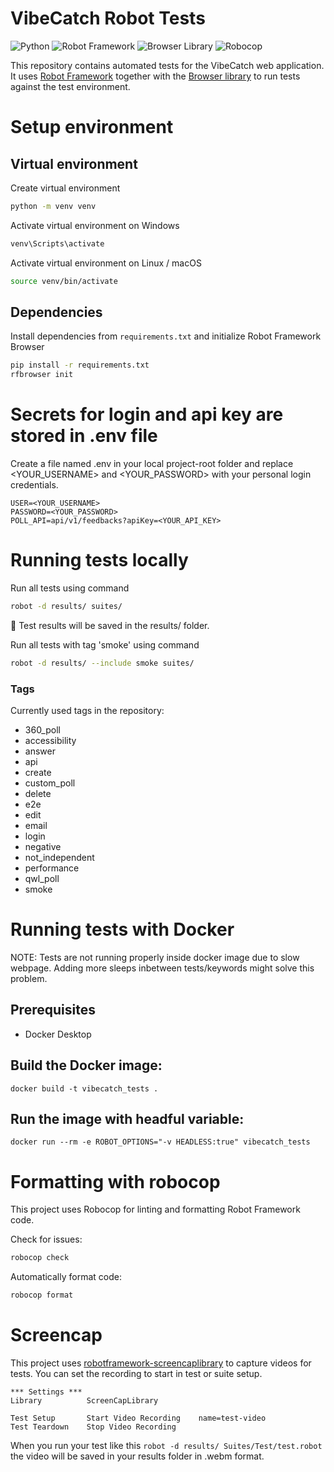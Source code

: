# VibeCatch Robot Tests

![Python](https://img.shields.io/badge/python-3.10%2B-blue)
![Robot Framework](https://img.shields.io/badge/robot--framework-5.x-green)
![Browser Library](https://img.shields.io/badge/browser--library-latest-orange)
![Robocop](https://img.shields.io/badge/robocop-linter-yellow)

This repository contains automated tests for the VibeCatch web application. It uses [Robot Framework](https://robotframework.org/) together with the [Browser library](https://github.com/MarketSquare/robotframework-browser) to run tests against the test environment. 

# Setup environment
## Virtual environment
Create virtual environment

```bash
python -m venv venv
```

Activate virtual environment on Windows

```bash
venv\Scripts\activate
```
Activate virtual environment on Linux / macOS 
```bash
source venv/bin/activate
```

## Dependencies
Install dependencies from `requirements.txt` and initialize Robot Framework Browser

```bash
pip install -r requirements.txt
rfbrowser init
```

# Secrets for login and api key are stored in .env file
Create a file named .env in your local project-root folder and replace <YOUR_USERNAME> and <YOUR_PASSWORD> with your personal login credentials.
```
USER=<YOUR_USERNAME>
PASSWORD=<YOUR_PASSWORD>
POLL_API=api/v1/feedbacks?apiKey=<YOUR_API_KEY>
```

# Running tests locally

Run all tests using command

```bash
robot -d results/ suites/
```
📂 Test results will be saved in the results/ folder.

Run all tests with tag 'smoke' using command

```bash
robot -d results/ --include smoke suites/
```

### Tags 
Currently used tags in the repository:
- 360_poll
- accessibility
- answer
- api
- create
- custom_poll
- delete
- e2e
- edit
- email
- login
- negative
- not_independent
- performance
- qwl_poll
- smoke

# Running tests with Docker

NOTE: Tests are not running properly inside docker image due to slow webpage. Adding more sleeps inbetween tests/keywords might solve this problem. 

## Prerequisites

- Docker Desktop

## Build the Docker image:

```
docker build -t vibecatch_tests .
```

## Run the image with headful variable:

```
docker run --rm -e ROBOT_OPTIONS="-v HEADLESS:true" vibecatch_tests
```

# Formatting with robocop
This project uses Robocop for linting and formatting Robot Framework code.

Check for issues:
```bash
robocop check
```

Automatically format code:
```bash
robocop format
```

# Screencap
This project uses [robotframework-screencaplibrary](https://pypi.org/project/robotframework-screencaplibrary/) to capture videos for tests. You can set the recording to start in test or suite setup.

```robot
*** Settings ***
Library          ScreenCapLibrary

Test Setup       Start Video Recording    name=test-video
Test Teardown    Stop Video Recording
```
When you run your test like this `robot -d results/ Suites/Test/test.robot` the video will be saved in your results folder in .webm format. 